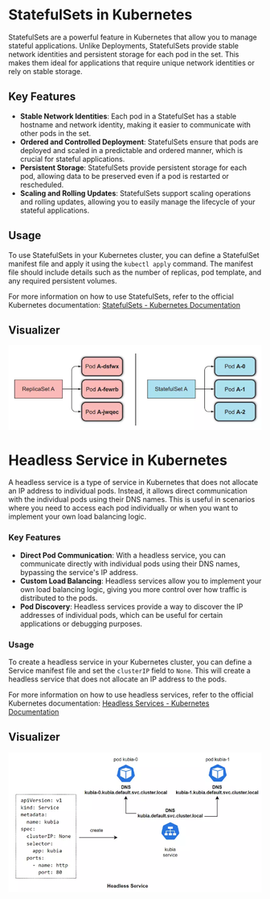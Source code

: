 # StatefulSets in Kubernetes

StatefulSets are a powerful feature in Kubernetes that allow you to manage stateful applications. Unlike Deployments, StatefulSets provide stable network identities and persistent storage for each pod in the set. This makes them ideal for applications that require unique network identities or rely on stable storage.

## Key Features

- **Stable Network Identities**: Each pod in a StatefulSet has a stable hostname and network identity, making it easier to communicate with other pods in the set.
- **Ordered and Controlled Deployment**: StatefulSets ensure that pods are deployed and scaled in a predictable and ordered manner, which is crucial for stateful applications.
- **Persistent Storage**: StatefulSets provide persistent storage for each pod, allowing data to be preserved even if a pod is restarted or rescheduled.
- **Scaling and Rolling Updates**: StatefulSets support scaling operations and rolling updates, allowing you to easily manage the lifecycle of your stateful applications.

## Usage

To use StatefulSets in your Kubernetes cluster, you can define a StatefulSet manifest file and apply it using the `kubectl apply` command. The manifest file should include details such as the number of replicas, pod template, and any required persistent volumes.

For more information on how to use StatefulSets, refer to the official Kubernetes documentation: [StatefulSets - Kubernetes Documentation](https://kubernetes.io/docs/concepts/workloads/controllers/statefulset/)

## Visualizer
![StatefulSets](../static/StatefulSets.png)


# Headless Service in Kubernetes
A headless service is a type of service in Kubernetes that does not allocate an IP address to individual pods. Instead, it allows direct communication with the individual pods using their DNS names. This is useful in scenarios where you need to access each pod individually or when you want to implement your own load balancing logic.

### Key Features
- **Direct Pod Communication**: With a headless service, you can communicate directly with individual pods using their DNS names, bypassing the service's IP address.
- **Custom Load Balancing**: Headless services allow you to implement your own load balancing logic, giving you more control over how traffic is distributed to the pods.
- **Pod Discovery**: Headless services provide a way to discover the IP addresses of individual pods, which can be useful for certain applications or debugging purposes.

### Usage
To create a headless service in your Kubernetes cluster, you can define a Service manifest file and set the `clusterIP` field to `None`. This will create a headless service that does not allocate an IP address to the pods.

For more information on how to use headless services, refer to the official Kubernetes documentation: [Headless Services - Kubernetes Documentation](https://kubernetes.io/docs/concepts/services-networking/service/#headless-services)

## Visualizer
![Headless Service](../static/HeadlessService.png)